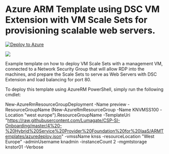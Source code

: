 # Azure ARM Template using DSC VM Extension with VM Scale Sets for provisioning scalable web servers.
[![Deploy to Azure](http://azuredeploy.net/deploybutton.png)](https://portal.azure.com/#create/Microsoft.Template/uri/https%3A%2F%2Fraw.githubusercontent.com%2FLumagate%2FCSP-SI-Onboarding%2Fmaster%2F4%20-%20Hybrid%20Service%20Provider%20Foundation%20for%20IaaS%2FARMTemplates%2Fazuredeploy.json) 

<a href="http://armviz.io/#/?load=https://raw.githubusercontent.com/Lumagate/CSP-SI-Onboarding/master/4%20-%20Hybrid%20Service%20Provider%20Foundation%20for%20IaaS/ARMTemplates/azuredeploy.json" target="_blank">
    <img src="http://armviz.io/visualizebutton.png"/>
</a>

Example template on how to deploy VM Scale Sets with a management VM, connected to a Network Security Group that will allow RDP into the machines, and prepare the Scale Sets to serve as Web Servers with DSC Extension and load balancing for port 80.

To deploy this template using AzureRM PowerShell, simply run the following cmdlet:

New-AzureRmResourceGroupDeployment -Name preview -ResourceGroupName (New-AzureRmResourceGroup -Name KNVMSS100 -Location "west europe").ResourceGroupName -TemplateUri "https://raw.githubusercontent.com/Lumagate/CSP-SI-Onboarding/master/4%20-%20Hybrid%20Service%20Provider%20Foundation%20for%20IaaS/ARMTemplates/azuredeploy.json" -vmssName knss -resourceLocation "West Europe" -adminUsername knadmin -instanceCount 2 -mgmtstorage knstor01 -Verbose

